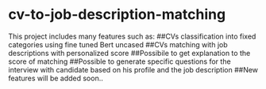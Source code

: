 # cv-to-job-description-matching
This project includes many features such as:
##CVs classification into fixed categories using fine tuned Bert uncased
##CVs matching with job descriptions with personalized score
##Possibile to get explanation to the score of matching
##Possible to generate specific questions for the interview with candidate based on his profile and the job description
##New features will be added soon..
